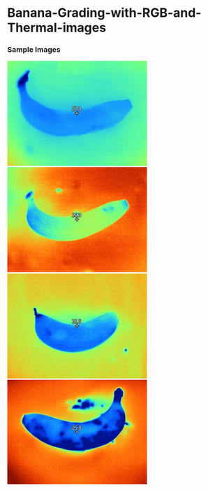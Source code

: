 # Banana-Grading-with-RGB-and-Thermal-images

### Sample Images

![](IR_09545_IR.jpg)
![](IR_09586_IR.jpg)
![](IR_09797_IR.jpg)
![](IR_09830_IR.jpg)
